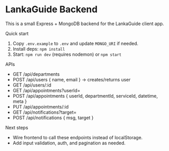 # LankaGuide Backend

This is a small Express + MongoDB backend for the LankaGuide client app.

Quick start

1. Copy `.env.example` to `.env` and update `MONGO_URI` if needed.
2. Install deps: `npm install`
3. Start: `npm run dev` (requires nodemon) or `npm start`

APIs

- GET /api/departments
- POST /api/users { name, email } -> creates/returns user
- GET /api/users/:id
- GET /api/appointments?userId=
- POST /api/appointments { userId, departmentId, serviceId, datetime, meta }
- PUT /api/appointments/:id
- GET /api/notifications?target=
- POST /api/notifications { msg, target }

Next steps

- Wire frontend to call these endpoints instead of localStorage.
- Add input validation, auth, and pagination as needed.

